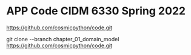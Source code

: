 # APP Code CIDM 6330 Spring 2022


https://github.com/cosmicpython/code.git

git clone --branch chapter_01_domain_model https://github.com/cosmicpython/code.git